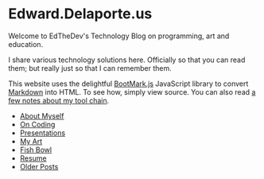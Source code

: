 # Edward.Delaporte.us

Welcome to EdTheDev's Technology Blog on programming, art and education.

I share various technology solutions here. Officially so that you can read them; but really just so that I can remember them.

This website uses the delightful [BootMark.js][1] JavaScript library to convert [Markdown](http://daringfireball.net/projects/markdown/) into HTML. To see how, simply view source. 
You can also read [a few notes about my tool chain](tech.html).

[1]: https://github.com/obedm503/bootmark

- [About Myself](/myself.html)
- [On Coding](/coding.html) 
- [Presentations](/presentations.html)
- [My Art](/gallery.html)
- [Fish Bowl](/fishbowl.html)
- [Resume](/resume.html)
- [Older Posts](/older.html)
